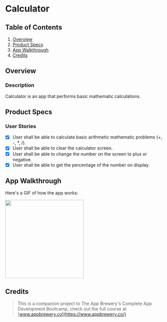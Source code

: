 # Calculator

## Table of Contents
1. [Overview](#Overview)
2. [Product Specs](#Product-Specs)
3. [App Walkthrough](#App-Walkthrough)
4. [Credits](#Credits)

## Overview
### Description

Calculator is an app that performs basic mathematic calculations.

## Product Specs
### User Stories

- [X] User shall be able to calculate basic arithmetic mathematic problems (+, -, *, /).
- [X] User shall be able to clear the calculator screen.
- [X] User shall be able to change the number on the screen to plus or negative.
- [X] User shall be able to get the percentage of the number on display.

## App Walkthrough

Here's a GIF of how the app works:

<img src="https://user-images.githubusercontent.com/35745973/81492828-f0e78d80-924f-11ea-9494-929ec7778a9d.gif" width=250><br>

## Credits

>This is a companion project to The App Brewery's Complete App Development Bootcamp, check out the full course at [www.appbrewery.co](https://www.appbrewery.co/)

